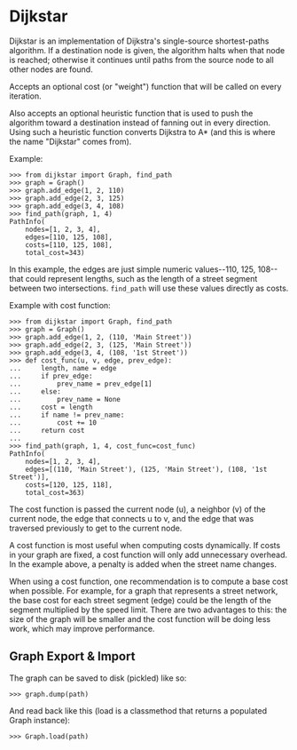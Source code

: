 # Dijkstar

Dijkstar is an implementation of Dijkstra's single-source shortest-paths
algorithm. If a destination node is given, the algorithm halts when that
node is reached; otherwise it continues until paths from the source node
to all other nodes are found.

Accepts an optional cost (or "weight") function that will be called on
every iteration.

Also accepts an optional heuristic function that is used to push the
algorithm toward a destination instead of fanning out in every
direction. Using such a heuristic function converts Dijkstra to A* (and
this is where the name "Dijkstar" comes from).

Example:

    >>> from dijkstar import Graph, find_path
    >>> graph = Graph()
    >>> graph.add_edge(1, 2, 110)
    >>> graph.add_edge(2, 3, 125)
    >>> graph.add_edge(3, 4, 108)
    >>> find_path(graph, 1, 4)
    PathInfo(
        nodes=[1, 2, 3, 4],
        edges=[110, 125, 108],
        costs=[110, 125, 108],
        total_cost=343)

In this example, the edges are just simple numeric values--110, 125,
108--that could represent lengths, such as the length of a street
segment between two intersections. `find_path` will use these values
directly as costs.

Example with cost function:

    >>> from dijkstar import Graph, find_path
    >>> graph = Graph()
    >>> graph.add_edge(1, 2, (110, 'Main Street'))
    >>> graph.add_edge(2, 3, (125, 'Main Street'))
    >>> graph.add_edge(3, 4, (108, '1st Street'))
    >>> def cost_func(u, v, edge, prev_edge):
    ...     length, name = edge
    ...     if prev_edge:
    ...         prev_name = prev_edge[1]
    ...     else:
    ...         prev_name = None
    ...     cost = length
    ...     if name != prev_name:
    ...         cost += 10
    ...     return cost
    ...
    >>> find_path(graph, 1, 4, cost_func=cost_func)
    PathInfo(
        nodes=[1, 2, 3, 4],
        edges=[(110, 'Main Street'), (125, 'Main Street'), (108, '1st Street')],
        costs=[120, 125, 118],
        total_cost=363)

The cost function is passed the current node (u), a neighbor (v) of the
current node, the edge that connects u to v, and the edge that was
traversed previously to get to the current node.

A cost function is most useful when computing costs dynamically. If
costs in your graph are fixed, a cost function will only add unnecessary
overhead. In the example above, a penalty is added when the street name
changes.

When using a cost function, one recommendation is to compute a base cost
when possible. For example, for a graph that represents a street
network, the base cost for each street segment (edge) could be the
length of the segment multiplied by the speed limit. There are two
advantages to this: the size of the graph will be smaller and the cost
function will be doing less work, which may improve performance.

## Graph Export & Import

The graph can be saved to disk (pickled) like so:

    >>> graph.dump(path)

And read back like this (load is a classmethod that returns a populated
Graph instance):

    >>> Graph.load(path)
